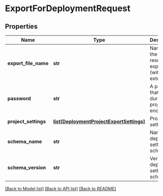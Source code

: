 # ExportForDeploymentRequest

## Properties
Name | Type | Description | Notes
------------ | ------------- | ------------- | -------------
**export_file_name** | **str** | Name of the resulting export file (without extension). | [optional] 
**password** | **str** | A password that is used during the project encryption. | [optional] 
**project_settings** | [**list[DeploymentProjectExportSettings]**](DeploymentProjectExportSettings.md) | Project settings | [optional] 
**schema_name** | **str** | Name of deployment settings schema | [optional] 
**schema_version** | **str** | Version of deployment settings schema | [optional] 

[[Back to Model list]](../README.md#documentation-for-models) [[Back to API list]](../README.md#documentation-for-api-endpoints) [[Back to README]](../README.md)

